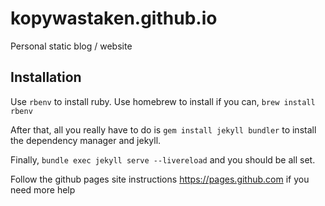 # kopywastaken.github.io
Personal static blog / website

## Installation
Use `rbenv` to install ruby. Use homebrew to install if you can, `brew install rbenv`

After that, all you really have to do is `gem install jekyll bundler` to install the dependency manager and jekyll.

Finally, `bundle exec jekyll serve --livereload` and you should be all set.

Follow the github pages site instructions https://pages.github.com if you need more help
